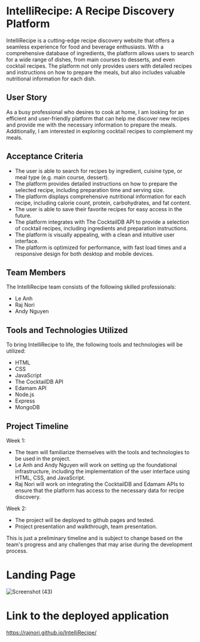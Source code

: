 # IntelliRecipe: A Recipe Discovery Platform

IntelliRecipe is a cutting-edge recipe discovery website that offers a seamless experience for food and beverage enthusiasts. With a comprehensive database of ingredients, the platform allows users to search for a wide range of dishes, from main courses to desserts, and even cocktail recipes. The platform not only provides users with detailed recipes and instructions on how to prepare the meals, but also includes valuable nutritional information for each dish.

## User Story

As a busy professional who desires to cook at home, I am looking for an efficient and user-friendly platform that can help me discover new recipes and provide me with the necessary information to prepare the meals. Additionally, I am interested in exploring cocktail recipes to complement my meals.

## Acceptance Criteria

- The user is able to search for recipes by ingredient, cuisine type, or meal type (e.g. main course, dessert).
- The platform provides detailed instructions on how to prepare the selected recipe, including preparation time and serving size.
- The platform displays comprehensive nutritional information for each recipe, including calorie count, protein, carbohydrates, and fat content.
- The user is able to save their favorite recipes for easy access in the future.
- The platform integrates with The CocktailDB API to provide a selection of cocktail recipes, including ingredients and preparation instructions.
- The platform is visually appealing, with a clean and intuitive user interface.
- The platform is optimized for performance, with fast load times and a responsive design for both desktop and mobile devices.

## Team Members

The IntelliRecipe team consists of the following skilled professionals:
- Le Anh
- Raj Nori
- Andy Nguyen

## Tools and Technologies Utilized

To bring IntelliRecipe to life, the following tools and technologies will be utilized:
- HTML
- CSS
- JavaScript
- The CocktailDB API
- Edamam API
- Node.js
- Express
- MongoDB

## Project Timeline

Week 1:
- The team will familiarize themselves with the tools and technologies to be used in the project.
- Le Anh and Andy Nguyen will work on setting up the foundational infrastructure, including the implementation of the user interface using HTML, CSS, and JavaScript.
- Raj Nori will work on integrating the CocktailDB and Edamam APIs to ensure that the platform has access to the necessary data for recipe discovery.

Week 2:
- The project will be deployed to github pages and tested.
- Project presentation and walkthrough, team presentation.

This is just a preliminary timeline and is subject to change based on the team's progress and any challenges that may arise during the development process.


# Landing Page

![Screenshot (43)](https://user-images.githubusercontent.com/98381243/162617932-85175701-ba9e-42e0-a491-ab34fca9eaee.png)

# Link to the deployed application

https://rajnori.github.io/IntelliRecipe/
